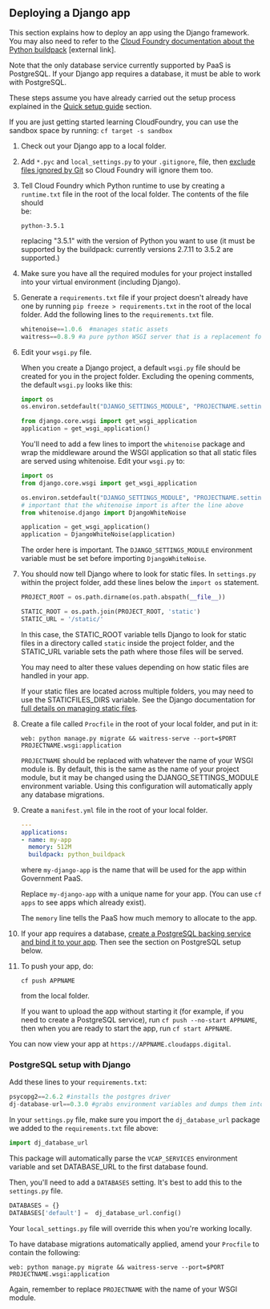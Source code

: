 ## Deploying a Django app

This section explains how to deploy an app using the Django framework. You may also need to refer to the [Cloud Foundry documentation about the Python buildpack](https://docs.cloudfoundry.org/buildpacks/python/index.html) [external link].

Note that the only database service currently supported by PaaS is PostgreSQL. If your Django app requires a database, it must be able to work with PostgreSQL.

These steps assume you have already carried out the setup process explained in the [Quick setup guide](#quick-setup-guide) section.

If you are just getting started learning CloudFoundry, you can use the sandbox space by running: ``cf target -s sandbox``

1. Check out your Django app to a local folder.

2. Add `*.pyc` and `local_settings.py` to your `.gitignore`, file, then 
   [exclude files ignored by Git](#excluding-files) so Cloud Foundry will ignore them too.

3. Tell Cloud Foundry which Python runtime to use by creating a `runtime.txt`   file in the root of the local folder. The contents of the file should  
   be:
   ```
   python-3.5.1  
   ```
    replacing "3.5.1" with the version of Python you want to use (it must be supported by the buildpack: currently versions 2.7.11 to 3.5.2 are supported.)

4. Make sure you have all the required modules for your project
   installed into your virtual environment (including Django).

5. Generate a ``requirements.txt`` file if your project doesn't already have one by running ``pip freeze > requirements.txt`` in the root of the local folder.
    Add the following lines to the ``requirements.txt`` file.

    ```python
    whitenoise==1.0.6  #manages static assets
    waitress==0.8.9 #a pure python WSGI server that is a replacement for gunicorn
    ```

6. Edit your `wsgi.py` file.

    When you create a Django project, a default `wsgi.py` file should be created for you in the project folder. Excluding the opening comments, the default `wsgi.py` looks like this:

    ```python
    import os
    os.environ.setdefault("DJANGO_SETTINGS_MODULE", "PROJECTNAME.settings")

    from django.core.wsgi import get_wsgi_application
    application = get_wsgi_application()
    ```
        

    You'll need to add a few lines to import the `whitenoise` package and wrap the middleware around the WSGI application so that all static files are served using whitenoise. Edit your `wsgi.py` to:

    ```python
    import os
    from django.core.wsgi import get_wsgi_application

    os.environ.setdefault("DJANGO_SETTINGS_MODULE", "PROJECTNAME.settings")
    # important that the whitenoise import is after the line above
    from whitenoise.django import DjangoWhiteNoise

    application = get_wsgi_application()
    application = DjangoWhiteNoise(application)
    ```

    The order here is important. The `DJANGO_SETTINGS_MODULE` environment variable must be set before importing `DjangoWhiteNoise`.

7. You should now tell Django where to look for static files. In `settings.py` within the project folder, add these lines below the ``import os`` statement.

    ```python
    PROJECT_ROOT = os.path.dirname(os.path.abspath(__file__))

    STATIC_ROOT = os.path.join(PROJECT_ROOT, 'static')
    STATIC_URL = '/static/'
    ```

    In this case, the STATIC_ROOT variable tells Django to look for static files in a directory called ``static`` inside the project folder, and the STATIC_URL variable sets the path where those files will be served.

    You may need to alter these values depending on how static files are handled in your app.

    If your static files are located across multiple folders, you may need to use the STATICFILES_DIRS variable. See the Django documentation for [full details on managing static files](https://docs.djangoproject.com/en/1.9/howto/static-files/).

8. Create a file called `Procfile` in the root of your local folder, 
   and put in it:

    ``web: python manage.py migrate && waitress-serve --port=$PORT PROJECTNAME.wsgi:application``

    `PROJECTNAME` should be replaced with whatever the name of your WSGI module is. By default, this is the same as the name of your project module, but it may be changed using the DJANGO_SETTINGS_MODULE environment variable. Using this configuration will automatically apply any database migrations.

9. Create a `manifest.yml` file in the root of your local folder.

    ```yaml
    ---
    applications:
    - name: my-app
      memory: 512M
      buildpack: python_buildpack
    ```

    where `my-django-app` is the name that will be used for the app within Government PaaS.

    Replace ``my-django-app`` with a unique name for your app. (You can use ``cf apps`` to see apps which already exist).

    The `memory` line tells the PaaS how much memory to allocate to the app.

10. If your app requires a database, [create a PostgreSQL backing service and bind it to your app](#using-a-postgresql-service). Then see the section on PostgreSQL setup below.

11. To push your app, do:

    ``cf push APPNAME``

    from the local folder.

    If you want to upload the app without starting it (for example, if you need to create a PostgreSQL service), run `cf push --no-start APPNAME`, then when you are ready to start the app, run `cf start APPNAME`.

You can now view your app at `https://APPNAME.cloudapps.digital`.

### PostgreSQL setup with Django

Add these lines to your ``requirements.txt``:

```python
psycopg2==2.6.2 #installs the postgres driver
dj-database-url==0.3.0 #grabs environment variables and dumps them into a Django settings file
```

In your `settings.py` file, make sure you import the ``dj_database_url`` package we added to the `requirements.txt` file above:

```python
import dj_database_url
```

This package will automatically parse the ``VCAP_SERVICES`` environment variable and set DATABASE_URL to the first database found.

Then, you'll need to add a `DATABASES` setting. It's best to add this to the `settings.py` file. 

```python
DATABASES = {}
DATABASES['default'] =  dj_database_url.config()
```

Your `local_settings.py` file will override this when you're working locally.

To have database migrations automatically applied, amend your `Procfile` to contain the following:

```
web: python manage.py migrate && waitress-serve --port=$PORT PROJECTNAME.wsgi:application
```

Again, remember to replace `PROJECTNAME` with the name of your WSGI module.
